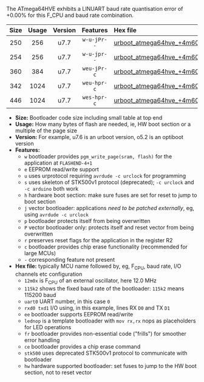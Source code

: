The ATmega64HVE exhibits a LINUART baud rate quantisation error of +0.00% for this F_CPU and baud rate combination.

|Size|Usage|Version|Features|Hex file|
|:-:|:-:|:-:|:-:|:--|
|250|256|u7.7|`w-u-jPr--`|[urboot_atmega64hve_+4m608x_++57k6_uart0_rxb1_txb3_lednop.hex](https://raw.githubusercontent.com/stefanrueger/urboot.hex/main/mcus/atmega64hve/external_oscillator/fcpu_+4m608x/br_++57k6/urboot_atmega64hve_+4m608x_++57k6_uart0_rxb1_txb3_lednop.hex)|
|254|256|u7.7|`w-u-jpr--`|[urboot_atmega64hve_+4m608x_++57k6_uart0_rxb1_txb3_lednop_fr.hex](https://raw.githubusercontent.com/stefanrueger/urboot.hex/main/mcus/atmega64hve/external_oscillator/fcpu_+4m608x/br_++57k6/urboot_atmega64hve_+4m608x_++57k6_uart0_rxb1_txb3_lednop_fr.hex)|
|360|384|u7.7|`weu-jPr-c`|[urboot_atmega64hve_+4m608x_++57k6_uart0_rxb1_txb3_ee_lednop_fr_ce.hex](https://raw.githubusercontent.com/stefanrueger/urboot.hex/main/mcus/atmega64hve/external_oscillator/fcpu_+4m608x/br_++57k6/urboot_atmega64hve_+4m608x_++57k6_uart0_rxb1_txb3_ee_lednop_fr_ce.hex)|
|342|1024|u7.7|`weu-hpr-c`|[urboot_atmega64hve_+4m608x_++57k6_uart0_rxb1_txb3_ee_lednop_fr_ce_hw.hex](https://raw.githubusercontent.com/stefanrueger/urboot.hex/main/mcus/atmega64hve/external_oscillator/fcpu_+4m608x/br_++57k6/urboot_atmega64hve_+4m608x_++57k6_uart0_rxb1_txb3_ee_lednop_fr_ce_hw.hex)|
|446|1024|u7.7|`wes-hpr-c`|[urboot_atmega64hve_+4m608x_++57k6_uart0_rxb1_txb3_ee_lednop_fr_ce_stk500_hw.hex](https://raw.githubusercontent.com/stefanrueger/urboot.hex/main/mcus/atmega64hve/external_oscillator/fcpu_+4m608x/br_++57k6/urboot_atmega64hve_+4m608x_++57k6_uart0_rxb1_txb3_ee_lednop_fr_ce_stk500_hw.hex)|

- **Size:** Bootloader code size including small table at top end
- **Usage:** How many bytes of flash are needed, ie, HW boot section or a multiple of the page size
- **Version:** For example, u7.6 is an urboot version, o5.2 is an optiboot version
- **Features:**
  + `w` bootloader provides `pgm_write_page(sram, flash)` for the application at `FLASHEND-4+1`
  + `e` EEPROM read/write support
  + `u` uses urprotocol requiring `avrdude -c urclock` for programming
  + `s` uses skeleton of STK500v1 protocol (deprecated); `-c urclock` and `-c arduino` both work
  + `h` hardware boot section: make sure fuses are set for reset to jump to boot section
  + `j` vector bootloader: applications *need to be patched externally*, eg, using `avrdude -c urclock`
  + `p` bootloader protects itself from being overwritten
  + `P` vector bootloader only: protects itself and reset vector from being overwritten
  + `r` preserves reset flags for the application in the register R2
  + `c` bootloader provides chip erase functionality (recommended for large MCUs)
  + `-` corresponding feature not present
- **Hex file:** typically MCU name followed by, eg, F<sub>CPU</sub>, baud rate, I/O channels etc configuration
  + `12m0x` is F<sub>CPU</sub> of an external oscillator, here 12.0 MHz
  + `115k2` shows the fixed baud rate of the bootloader: `115k2` means 115200 baud
  + `uart0` UART number, in this case `0`
  + `rxd0 txd1` I/O using, in this example, lines RX `D0` and TX `D1`
  + `ee` bootloader supports EEPROM read/write
  + `lednop` is a template bootloader with `mov rx,rx` nops as placeholders for LED operations
  + `fr` bootloader provides non-essential code ("frills") for smoother error handling
  + `ce` bootloader provides a chip erase command
  + `stk500` uses deprecated STK500v1 protocol to communicate with bootloader
  + `hw` hardware supported bootloader: set fuses to jump to the HW boot section, not to reset vector
